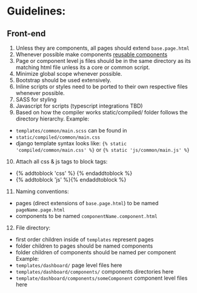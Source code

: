 # Guidelines:

## Front-end
1. Unless they are components, all pages should extend `base.page.html`
2. Whenever possible make components [reusable components](https://pypi.org/project/django-reusable-components/)
3. Page or component level js files should be in the same directory as its matching html file unless its a core or common script.
4. Minimize global scope whenever possible.
5. Bootstrap should be used extensively.
6. Inline scripts or styles need to be ported to their own respective files whenever possible.
7. SASS for styling
8. Javascript for scripts (typescript integrations TBD)
9. Based on how the compiler works static/compiled/ folder follows the directory hierarchy.
Example:
- `templates/common/main.scss` can be found in
- `static/compiled/common/main.css`
- django template syntax looks like:
`{% static 'compiled/common/main.css' %}` or `{% static 'js/common/main.js' %}`
10. Attach all css & js tags to block tags:
- {% addtoblock 'css' %} <link></link>{% endaddtoblock %}
- {% addtoblock 'js' %}<script></script>{% endaddtoblock %}
11. Naming conventions:
- pages (direct extensions of `base.page.html`) to be named `pageName.page.html`
- components to be named `componentName.component.html`
12. File directory:
- first order children inside of `templates` represent pages
- folder children to pages should be named components
- folder children of components should be named per component
Example:
- `templates/dashboard/` page level files here
- `templates/dashboard/components/` components directories here
- `template/dashboard/components/someComponent` component level files here
